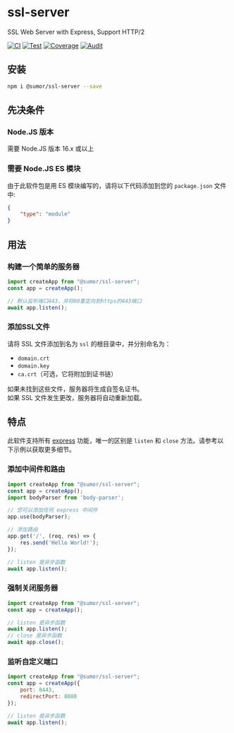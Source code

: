 # ssl-server
SSL Web Server with Express, Support HTTP/2

[![CI](https://github.com/sumor-cloud/ssl-server/actions/workflows/ci.yml/badge.svg)](https://github.com/sumor-cloud/ssl-server/actions/workflows/ci.yml)
[![Test](https://github.com/sumor-cloud/ssl-server/actions/workflows/ut.yml/badge.svg)](https://github.com/sumor-cloud/ssl-server/actions/workflows/ut.yml)
[![Coverage](https://github.com/sumor-cloud/ssl-server/actions/workflows/coverage.yml/badge.svg)](https://github.com/sumor-cloud/ssl-server/actions/workflows/coverage.yml)
[![Audit](https://github.com/sumor-cloud/ssl-server/actions/workflows/audit.yml/badge.svg)](https://github.com/sumor-cloud/ssl-server/actions/workflows/audit.yml)

## 安装
```bash
npm i @sumor/ssl-server --save
```

## 先决条件

### Node.JS 版本
需要 Node.JS 版本 16.x 或以上

### 需要 Node.JS ES 模块
由于此软件包是用 ES 模块编写的，请将以下代码添加到您的 ```package.json``` 文件中:
```json
{
    "type": "module"
}
```

## 用法

### 构建一个简单的服务器

```javascript
import createApp from "@sumor/ssl-server";
const app = createApp();

// 默认监听端口443，并将80重定向到https的443端口
await app.listen();
```


### 添加SSL文件
请将 SSL 文件添加到名为 ```ssl``` 的根目录中，并分别命名为：
- ```domain.crt```
- ```domain.key```
- ```ca.crt```（可选，它将附加到证书链）

如果未找到这些文件，服务器将生成自签名证书。  
如果 SSL 文件发生更改，服务器将自动重新加载。

## 特点

此软件支持所有 [express](https://www.npmjs.com/package/express) 功能，唯一的区别是 ```listen``` 和 ```close``` 方法。请参考以下示例以获取更多细节。

### 添加中间件和路由

```javascript
import createApp from "@sumor/ssl-server";
const app = createApp();
import bodyParser from 'body-parser';

// 您可以添加任何 express 中间件
app.use(bodyParser);

// 添加路由
app.get('/', (req, res) => {
    res.send('Hello World!');
});

// listen 是异步函数
await app.listen();
```

### 强制关闭服务器

```javascript
import createApp from "@sumor/ssl-server";
const app = createApp();

// listen 是异步函数
await app.listen();
// close 是异步函数
await app.close();
```

### 监听自定义端口

```javascript
import createApp from "@sumor/ssl-server";
const app = createApp({
    port: 8443,
    redirectPort: 8080
});

// listen 是异步函数
await app.listen();
```